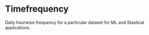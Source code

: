# Timefrequency
Daily hourwise frequency for a particular dataset for ML and Stastical applications.
